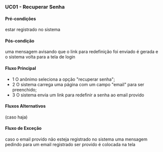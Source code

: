 ### UC01 - Recuperar Senha

#### Pré-condições
estar registrado no sistema
#### Pós-condição
uma mensagem avisando que o link para redefinição foi enviado é gerada e o sistema volta para a tela de login
#### Fluxo Principal
- 1 O anônimo seleciona a opção "recuperar senha";
- 2 O sistema carrega uma página com um campo "email" para ser preenchido;
- 3 O sistema envia um link para redefinir a senha ao email provido
#### Fluxos Alternativos
(caso haja)

#### Fluxo de Exceção
caso o email provido não esteja registrado no sistema uma mensagem pedindo para um email registrado ser provido é colocada na tela

